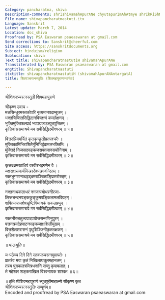 ```yaml
---
Category: pancharatna, shiva
Description-comments: shrIshivamahApurANe chyutapurImAhAtmye shrIkRiShNa kRita
File name: shivapancharatnastuti.itx
Language: Sanskrit
Latest update: March 7, 2014
Location: doc_shiva
Proofread by: PSA Easwaran psaeaswaran at gmail.com
Send corrections to: Sanskrit@cheerful.com
Site access: https://sanskritdocuments.org
Subject: hinduism/religion
Sublocation: shiva
Text title: shivapancharatnastutiH shivamahApurANe
Transliterated by: PSA Easwaran psaeaswaran at gmail.com
engtitle: Shivapancharatnastuti
itxtitle: shivapancharatnastutiH (shivamahApurANAntargatA)
title: शिवपञ्चरत्नस्तुतिः (शिवमहापुराणान्तर्गता)

---
```

  
 श्रीशिवपञ्चरत्नस्तुती शिवमहापुराणे   
  
श्रीकृष्ण उवाच -  
मत्तसिन्धुरमस्तकोपरि नृत्यमानपदाम्बुजम् ।  
भक्तचिन्तितसिद्धिदानविचक्षणं कमलेक्षणम् ।  
भुक्तिमुक्तिफलप्रदं भवपद्मजाऽच्युतपूजितम् ।  
कृत्तिवाससमाश्रये मम सर्वसिद्धिदमीश्वरम् ॥ १॥  
  
वित्तदप्रियमर्चितं कृतकृच्छ्रतीव्रतपश्चरैः ।  
मुक्तिकामिभिराश्रितैर्मुनिभिर्दृढामलभक्तिभिः ।  
मुक्तिदं निजपादपङ्कजसक्तमानसयोगिनाम् ।  
कृत्तिवाससमाश्रये मम सर्वसिद्धिदमीश्वरम् ॥ २॥  
  
कृत्तदक्षमखाधिपं वरवीरभद्रगणेन वै ।  
यक्षराक्षसमर्त्यकिन्नरदेवपन्नगवन्दितम् ।  
रक्तभुग्गणनाथहृद्भ्रमराञ्चिताङ्घ्रिसरोरुहम् ।  
कृत्तिवाससमाश्रये मम सर्वसिद्धिदमीश्वरम् ॥ ३॥  
  
नक्तनाथकलाधरं नगजापयोधरनीरजा-  
लिप्तचन्दनपङ्ककुङ्कुमपङ्किलामलविग्रहम् ।  
शक्तिमन्तमशेषसृष्टिविधायकं सकलप्रभुम् ।  
कृत्तिवाससमाश्रये मम सर्वसिद्धिदमीश्वरम् ॥ ४॥  
  
रक्तनीरजतुल्यपादपयोजसन्मणिनूपुरम् ।  
पत्तनत्रयदेहपाटनपङ्कजाक्षशिलीमुखम् ।  
वित्तशैलशरासनं पृथुशिञ्जिनीकृततक्षकम् ।  
कृत्तिवाससमाश्रये मम सर्वसिद्धिदमीश्वरम् ॥ ५॥  
  
॥ फलश्रुतिः॥  
  
यः पठेच्च दिने दिने स्तवपञ्चरत्नमुमापतेः ।  
प्रातरेव मया कृतं निखिलाघतूलमहानलम् ।  
तस्य पुत्रकलत्रमित्रधनानि सन्तु कृपाबलात् ।  
ते महेश्वर शङ्कराखिल विश्वनायक शाश्वत ॥ ६॥  
  
॥ इति श्रीशिवमहापुराणे च्युतपुरीमाहात्म्ये श्रीकृष्ण कृत  
श्रीशिवपञ्चरत्नस्तुतिः सम्पूर्णम्॥   
Encoded and proofread by PSA Easwaran psaeaswaran at gmail.com  
  
